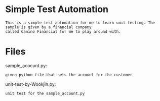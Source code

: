 # Simple Test Automation

    This is a simple test automation for me to learn unit testing. The sample is given by a financial company
    called Camino Financial for me to play around with.


# Files

sample_acocunt.py: 

    given python file that sets the account for the customer

unit-test-by-Wookjin.py: 

    unit test for the sample_account.py
